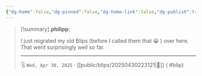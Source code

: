 ```yaml
---
{"dg-home":false,"dg-pinned":false,"dg-home-link":false,"dg-publish":true,"type":"blip","created-date":"2025-04-30T22:31:42","updated-date":"2025-04-30T22:33:13","disabled rules":["yaml-title","yaml-title-alias","file-name-heading"],"title":"philipp @ Wednesday, April 30th 2025","dg-path":"blips/20250430223121.md","permalink":"/blips/20250430223121/","dgPassFrontmatter":true}
---
```


> [!summary] **philipp**:
>
> I just migrated my old Blips (before I called them that 😀 ) over here. That went surprisingly well so far.
> - - -
>
> 🗓️ `Wed, Apr 30, 2025` · [[public/blips/20250430223121\|🔗]]
{ #blip}

